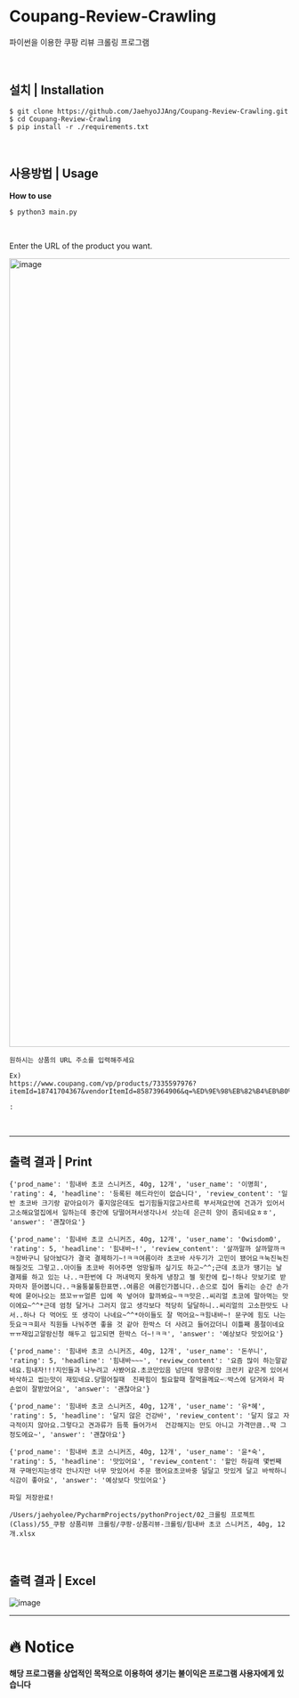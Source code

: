 # Coupang-Review-Crawling

파이썬을 이용한 쿠팡 리뷰 크롤링 프로그램

<br>

## 설치 | Installation

```
$ git clone https://github.com/JaehyoJJAng/Coupang-Review-Crawling.git
$ cd Coupang-Review-Crawling
$ pip install -r ./requirements.txt
```

<br>

## 사용방법 | Usage

**How to use**  
```
$ python3 main.py
```

<br>

Enter the URL of the product you want.

<img width="1417" alt="image" src="https://user-images.githubusercontent.com/91415701/197674856-31baa0b0-90b6-4cf9-9f3b-d5039ddc62ca.png">  

```shell
원하시는 상품의 URL 주소를 입력해주세요

Ex)
https://www.coupang.com/vp/products/7335597976?itemId=18741704367&vendorItemId=85873964906&q=%ED%9E%98%EB%82%B4%EB%B0%94+%EC%B4%88%EC%BD%94+%EC%8A%A4%EB%8B%88%EC%BB%A4%EC%A6%88&itemsCount=36&searchId=0c5c84d537bc41d1885266961d853179&rank=2&isAddedCart=

:
```

<br>

***

## 출력 결과 | Print

```
{'prod_name': '힘내바 초코 스니커즈, 40g, 12개', 'user_name': '이명희', 'rating': 4, 'headline': '등록된 헤드라인이 없습니다', 'review_content': '일반 초코바 크기랑 같아요이가 좋지않은데도 씹기힘들지않고사르륵 부서져요안에 건과가 있어서 고소해요얼집에서 일하는데 중간에 당떨어져서생각나서 삿는데 은근히 양이 좀되네요ㅎㅎ', 'answer': '괜찮아요'}

{'prod_name': '힘내바 초코 스니커즈, 40g, 12개', 'user_name': '0wisdom0', 'rating': 5, 'headline': '힘내바~!', 'review_content': '살까말까 살까말까ㅋㅋ장바구니 담아놨다가 결국 결제하기~!ㅋㅋ여름이라 초코바 사두기가 고민이 됐어요ㅋ눅진눅진 해질것도 그렇고..아이들 초코바 쥐어주면 엉망될까 싶기도 하고~^^;근데 초코가 땡기는 날 결제를 하고 있는 나..ㅋ한번에 다 꺼내먹지 못하게 냉장고 젤 윗칸에 킵~!하나 맛보기로 받자마자 뜯어봅니다..ㅋ울퉁불퉁한표면..여름은 여름인가봅니다..손으로 집어 돌리는 순간 손가락에 묻어나오는 쬬꼬ㅠㅠ얼른 입에 쏙 넣어야 할까봐요~ㅋㅋ맛은..씨리얼 초코에 말아먹는 맛이에요~^^*근데 엄청 달거나 그러지 않고 생각보다 적당히 달달하니..씨리얼의 고소한맛도 나서..하나 다 먹어도 또 생각이 나네요~^^*아이들도 잘 먹어요~ㅋ힘내바~! 문구에 힘도 나는듯요ㅋㅋ회사 직원들 나눠주면 좋을 것 같아 한박스 더 사려고 들어갔더니 이틀째 품절이네요ㅠㅠ재입고알람신청 해두고 입고되면 한박스 더~!ㅋㅋ', 'answer': '예상보다 맛있어요'}

{'prod_name': '힘내바 초코 스니커즈, 40g, 12개', 'user_name': '돈쑤니', 'rating': 5, 'headline': '힘내바~~~', 'review_content': '요즘 많이 하는말같네요.힘내자!!!지인들과 나누려고 사봤어요.초코만있음 넘단데 땅콩이랑 크런키 같은게 있어서바삭하고 씹는맛이 재밌네요.당떨어질때  진짜힘이 필요할때 잘먹을께요~♡박스에 담겨와서 파손없이 잘받았어요', 'answer': '괜찮아요'}

{'prod_name': '힘내바 초코 스니커즈, 40g, 12개', 'user_name': '유*혜', 'rating': 5, 'headline': '달지 않은 건강바', 'review_content': '달지 않고 자극적이지 않아요.그렇다고 견과류가 듬푹 들어가서  건강해지는 만도 아니고 가격만큼..딱 그 정도에요~', 'answer': '괜찮아요'}

{'prod_name': '힘내바 초코 스니커즈, 40g, 12개', 'user_name': '윤*숙', 'rating': 5, 'headline': '맛있어요', 'review_content': '할인 하길래 몇번째 재 구매인지는생각 안나지만 너무 맛있어서 주문 했어요초코바중 덜달고 맛있게 달고 바싹하니 식감이 좋아요', 'answer': '예상보다 맛있어요'}

파일 저장완료!

/Users/jaehyolee/PycharmProjects/pythonProject/02_크롤링 프로젝트(Class)/55_쿠팡 상품리뷰 크롤링/쿠팡-상품리뷰-크롤링/힘내바 초코 스니커즈, 40g, 12개.xlsx
```

<br>

## 출력 결과 | Excel

![image](https://github.com/JaehyoJJAng/githubio.comment/assets/91415701/050415c6-2320-4d01-8d34-abb5358a314c)

***

# 🔥 Notice

**해당 프로그램을 상업적인 목적으로 이용하여 생기는 불이익은 프로그램 사용자에게 있습니다**